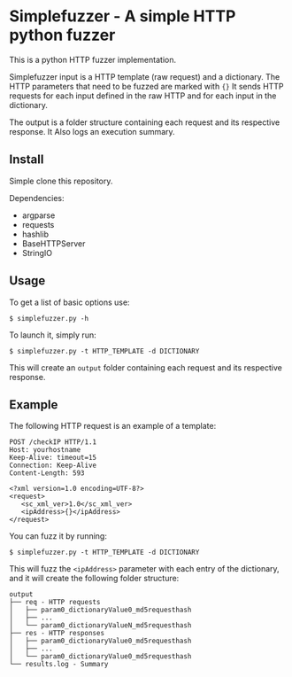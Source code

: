 # Simplefuzzer - A simple HTTP python fuzzer

This is a python HTTP fuzzer implementation. 

Simplefuzzer input is a HTTP template (raw request) and a dictionary.
The HTTP parameters that need to be fuzzed are marked with `{}`
It sends HTTP requests for each input defined in the 
raw HTTP and for each input in the dictionary.

The output is a folder structure containing each request and its respective response.
It Also logs an execution summary.

## Install

Simple clone this repository.

Dependencies:

- argparse
- requests
- hashlib
- BaseHTTPServer
- StringIO

## Usage

To get a list of basic options use:

    $ simplefuzzer.py -h

To launch it, simply run:

    $ simplefuzzer.py -t HTTP_TEMPLATE -d DICTIONARY

This will create an `output` folder containing each request and its respective response.

## Example

The following HTTP request is an example of a template:

    POST /checkIP HTTP/1.1
    Host: yourhostname
    Keep-Alive: timeout=15
    Connection: Keep-Alive
    Content-Length: 593

    <?xml version=1.0 encoding=UTF-8?>
    <request>
       <sc_xml_ver>1.0</sc_xml_ver>
       <ipAddress>{}</ipAddress>
    </request>

You can fuzz it by running:

    $ simplefuzzer.py -t HTTP_TEMPLATE -d DICTIONARY

This will fuzz the `<ipAddress>` parameter with each entry of the dictionary,
and it will create the following folder structure:

    output
    ├── req - HTTP requests
    │   ├── param0_dictionaryValue0_md5requesthash
    │   ├── ... 
    │   └── param0_dictionaryValueN_md5requesthash
    ├── res - HTTP responses
    │   ├── param0_dictionaryValue0_md5requesthash
    │   ├── ...
    │   └── param0_dictionaryValue0_md5requesthash
    └── results.log - Summary

